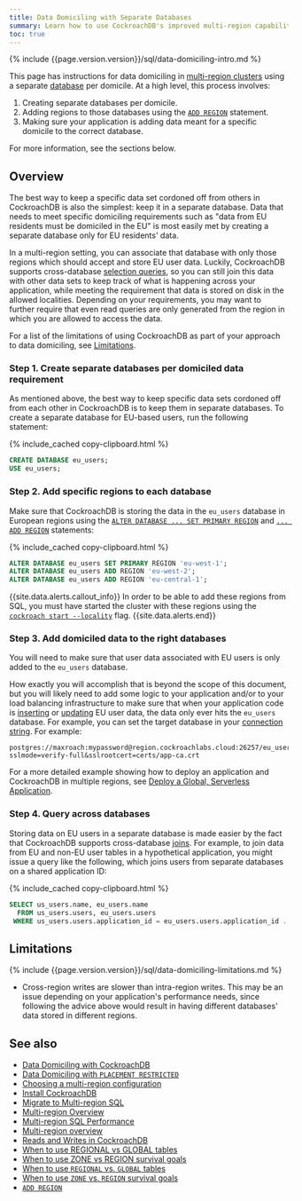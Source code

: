 ```yaml
---
title: Data Domiciling with Separate Databases
summary: Learn how to use CockroachDB's improved multi-region capabilities to implement data domiciling.
toc: true
---
```


{% include {{page.version.version}}/sql/data-domiciling-intro.md %}

This page has instructions for data domiciling in [multi-region clusters](multiregion-overview.html) using a separate [database](create-database.html) per domicile. At a high level, this process involves:

1. Creating separate databases per domicile.
1. Adding regions to those databases using the [`ADD REGION`](add-region.html) statement.
1. Making sure your application is adding data meant for a specific domicile to the correct database.

For more information, see the sections below.

## Overview

The best way to keep a specific data set cordoned off from others in CockroachDB is also the simplest: keep it in a separate database. Data that needs to meet specific domiciling requirements such as "data from EU residents must be domiciled in the EU" is most easily met by creating a separate database only for EU residents' data.

In a multi-region setting, you can associate that database with only those regions which should accept and store EU user data. Luckily, CockroachDB supports cross-database [selection queries](selection-queries.html), so you can still join this data with other data sets to keep track of what is happening across your application, while meeting the requirement that data is stored on disk in the allowed localities. Depending on your requirements, you may want to further require that even read queries are only generated from the region in which you are allowed to access the data.

For a list of the limitations of using CockroachDB as part of your approach to data domiciling, see [Limitations](#limitations).

### Step 1. Create separate databases per domiciled data requirement

As mentioned above, the best way to keep specific data sets cordoned off from each other in CockroachDB is to keep them in separate databases. To create a separate database for EU-based users, run the following statement:

{% include_cached copy-clipboard.html %}
~~~ sql
CREATE DATABASE eu_users;
USE eu_users;
~~~

### Step 2. Add specific regions to each database

Make sure that CockroachDB is storing the data in the `eu_users` database in European regions using the [`ALTER DATABASE ... SET PRIMARY REGION`](set-primary-region.html) and [`... ADD REGION`](add-region.html) statements:

{% include_cached copy-clipboard.html %}
~~~ sql
ALTER DATABASE eu_users SET PRIMARY REGION 'eu-west-1';
ALTER DATABASE eu_users ADD REGION 'eu-west-2';
ALTER DATABASE eu_users ADD REGION 'eu-central-1';
~~~

{{site.data.alerts.callout_info}}
In order to be able to add these regions from SQL, you must have started the cluster with these regions using the [`cockroach start --locality`](cockroach-start.html#locality) flag.
{{site.data.alerts.end}}

### Step 3. Add domiciled data to the right databases

You will need to make sure that user data associated with EU users is only added to the `eu_users` database.

How exactly you will accomplish that is beyond the scope of this document, but you will likely need to add some logic to your application and/or to your load balancing infrastructure to make sure that when your application code is [inserting](insert.html) or [updating](update.html) EU user data, the data only ever hits the `eu_users` database. For example, you can set the target database in your [connection string](connection-parameters.html). For example:

~~~
postgres://maxroach:mypassword@region.cockroachlabs.cloud:26257/eu_users?sslmode=verify-full&sslrootcert=certs/app-ca.crt
~~~

For a more detailed example showing how to deploy an application and CockroachDB in multiple regions, see [Deploy a Global, Serverless Application](movr-flask-deployment.html#global-application-deployment).

### Step 4. Query across databases

Storing data on EU users in a separate database is made easier by the fact that CockroachDB supports cross-database [joins](joins.html). For example, to join data from EU and non-EU user tables in a hypothetical application, you might issue a query like the following, which joins users from separate databases on a shared application ID:

{% include_cached copy-clipboard.html %}
~~~ sql
SELECT us_users.name, eu_users.name
  FROM us_users.users, eu_users.users
 WHERE us_users.users.application_id = eu_users.users.application_id ...
~~~

## Limitations

{% include {{page.version.version}}/sql/data-domiciling-limitations.md %}

- Cross-region writes are slower than intra-region writes. This may be an issue depending on your application's performance needs, since following the advice above would result in having different databases' data stored in different regions.

## See also

- [Data Domiciling with CockroachDB](data-domiciling.html)
- [Data Domiciling with `PLACEMENT RESTRICTED`](data-domiciling-with-placement-restricted.html)
- [Choosing a multi-region configuration](choosing-a-multi-region-configuration.html)
- [Install CockroachDB](install-cockroachdb.html)
- [Migrate to Multi-region SQL](migrate-to-multiregion-sql.html)
- [Multi-region Overview](multiregion-overview.html)
- [Multi-region SQL Performance](demo-low-latency-multi-region-deployment.html)
- [Multi-region overview](multiregion-overview.html)
- [Reads and Writes in CockroachDB](architecture/reads-and-writes-overview.html)
- [When to use REGIONAL vs GLOBAL tables](when-to-use-regional-vs-global-tables.html)
- [When to use ZONE vs REGION survival goals](when-to-use-zone-vs-region-survival-goals.html)
- [When to use `REGIONAL` vs. `GLOBAL` tables](when-to-use-regional-vs-global-tables.html)
- [When to use `ZONE` vs. `REGION` survival goals](when-to-use-zone-vs-region-survival-goals.html)
- [`ADD REGION`](add-region.html)
